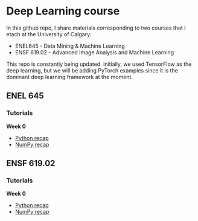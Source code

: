 # Deep Learning course

In this github repo, I share materials corresponding to two courses that I etach at the University of Calgary:

- ENEL645 - Data Mining & Machine Learning
- ENSF 619.02 - Advanced Image Analysis and Machine Learning


This repo is constantly being updated. Initially, we used TensorFlow as the deep learning, but we will be adding PyTorch examples since it is the dominant deep learning framework at the moment.



## ENEL 645

### Tutorials

**Week 0**
- [Python recap](./JNotebooks/tutorial01-python.ipynb)
- [NumPy recap](./JNotebooks/tutorial02-numpy.ipynb)

## ENSF 619.02

### Tutorials

**Week 0**
- [Python recap](./JNotebooks/tutorial01-python.ipynb)
- [NumPy recap](./JNotebooks/tutorial02-numpy.ipynb)
